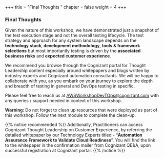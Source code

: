 +++
title = "Final Thoughts "
chapter = false
weight = 4
+++

### Final Thoughts  

Given the nature of this workshop, we have demonstrated just a snapshot of the test execution stage and not the overall testing lifecycle. The test strategy and approach for any system landscape depends on the **technology stack**, **development methodology**, **tools & framework selections** but most importantly testing is driven by the **associated business risks** and **expected customer experience**.

We recommend you browse through the Cognizant portal for Thought Leadership content especially around whitepapers and blogs written by industry experts and Cognizant automation consultants. We will be happy to collaborate with you, as you embark on your journey to explore the depth and breadth of testing in general and DevOps testing in specific. 

Please feel free to reach us at [AWSWorkshopDevTOps@cognizant.com](mailto:AWSWorkshopDevTOps@cognizant.com) with any queries / support needed in context of this workshop.

**Warning:** Do not forget to clean up resources that were deployed as part of this workshop. Follow the next module to complete the clean-up.


{{% notice recommended %}}
Additionally, Practitioners can access Cognizant Thought Leadership on Customer Experience, by referring the detailed whitepaper by our Technology Experts titled - “**Automation Assurance Framework to Validate Cloud Readiness**”. You will find the link to the whitepaper in the confirmation mailer from Cognizant QE&A, upon successful registration at Cognizant portal.
{{% /notice %}}
